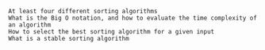 
    At least four different sorting algorithms
    What is the Big O notation, and how to evaluate the time complexity of an algorithm
    How to select the best sorting algorithm for a given input
    What is a stable sorting algorithm
